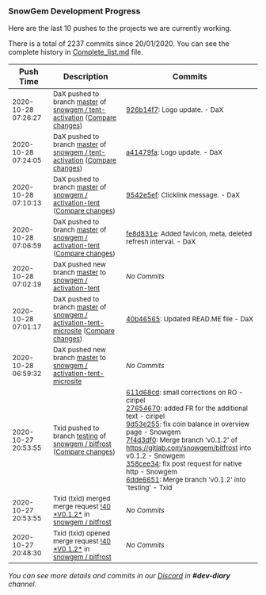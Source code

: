 
### SnowGem Development Progress

Here are the last 10 pushes to the projects we are currently working.

There is a total of 2237 commits since 20/01/2020. You can see the complete history in
 [Complete_list.md](Complete_list.md) file.

| Push Time | Description | Commits |
| --- | --- | --- |
| <sub>2020-10-28 07:26:27</sub> | <sub>DaX pushed to branch [master](https://gitlab.com/snowgem/snowpay-activation/commits/master) of [snowgem / tent\-activation](https://gitlab.com/snowgem/snowpay-activation) ([Compare changes](https://gitlab.com/snowgem/snowpay-activation/compare/a41479fa860e89e2ec8580eaa1d9d72a140bebbb...926b14f75ab8aa5c52244e946eeb7a2f0af3487b))</sub> | <sub>[926b14f7](https://gitlab.com/snowgem/snowpay-activation/-/commit/926b14f75ab8aa5c52244e946eeb7a2f0af3487b): Logo update. - DaX</sub> |
| <sub>2020-10-28 07:24:05</sub> | <sub>DaX pushed to branch [master](https://gitlab.com/snowgem/snowpay-activation/commits/master) of [snowgem / tent\-activation](https://gitlab.com/snowgem/snowpay-activation) ([Compare changes](https://gitlab.com/snowgem/snowpay-activation/compare/437d3a5a597baad6d0b44227b39990aa18ea3053...a41479fa860e89e2ec8580eaa1d9d72a140bebbb))</sub> | <sub>[a41479fa](https://gitlab.com/snowgem/snowpay-activation/-/commit/a41479fa860e89e2ec8580eaa1d9d72a140bebbb): Logo update. - DaX</sub> |
| <sub>2020-10-28 07:10:13</sub> | <sub>DaX pushed to branch [master](https://gitlab.com/snowgem/activation-tent/commits/master) of [snowgem / activation\-tent](https://gitlab.com/snowgem/activation-tent) ([Compare changes](https://gitlab.com/snowgem/activation-tent/compare/fe8d831e735ddde5f77d33d032195dc5e2ab4a3d...9542e5ef6a9994eb30457acdeb5bf11598c7549c))</sub> | <sub>[9542e5ef](https://gitlab.com/snowgem/activation-tent/-/commit/9542e5ef6a9994eb30457acdeb5bf11598c7549c): Clicklink message. - DaX</sub> |
| <sub>2020-10-28 07:06:59</sub> | <sub>DaX pushed to branch [master](https://gitlab.com/snowgem/activation-tent/commits/master) of [snowgem / activation\-tent](https://gitlab.com/snowgem/activation-tent) ([Compare changes](https://gitlab.com/snowgem/activation-tent/compare/b6abed1b9ae84a8beceb15fe5b1af0e56663fdb7...fe8d831e735ddde5f77d33d032195dc5e2ab4a3d))</sub> | <sub>[fe8d831e](https://gitlab.com/snowgem/activation-tent/-/commit/fe8d831e735ddde5f77d33d032195dc5e2ab4a3d): Added favicon, meta, deleted refresh interval. - DaX</sub> |
| <sub>2020-10-28 07:02:19</sub> | <sub>DaX pushed new branch [master](https://gitlab.com/snowgem/activation-tent/commits/master) to [snowgem / activation\-tent](https://gitlab.com/snowgem/activation-tent)</sub> | <sub>_No Commits_</sub> |
| <sub>2020-10-28 07:01:17</sub> | <sub>DaX pushed to branch [master](https://gitlab.com/snowgem/activation-tent-microsite/commits/master) of [snowgem / activation\-tent\-microsite](https://gitlab.com/snowgem/activation-tent-microsite) ([Compare changes](https://gitlab.com/snowgem/activation-tent-microsite/compare/4860cd4d119efca84060d53d33aede72741377db...40b46565d26cb581a76ad07c34e214d09bf5a906))</sub> | <sub>[40b46565](https://gitlab.com/snowgem/activation-tent-microsite/-/commit/40b46565d26cb581a76ad07c34e214d09bf5a906): Updated READ.ME file - DaX</sub> |
| <sub>2020-10-28 06:59:32</sub> | <sub>DaX pushed new branch [master](https://gitlab.com/snowgem/activation-tent-microsite/commits/master) to [snowgem / activation\-tent\-microsite](https://gitlab.com/snowgem/activation-tent-microsite)</sub> | <sub>_No Commits_</sub> |
| <sub>2020-10-27 20:53:55</sub> | <sub>Txid pushed to branch [testing](https://gitlab.com/snowgem/bitfrost/commits/testing) of [snowgem / bitfrost](https://gitlab.com/snowgem/bitfrost) ([Compare changes](https://gitlab.com/snowgem/bitfrost/compare/756457830a57b4b3f8dbce1243aa49716abde1b0...6dde66513af5ec42cbf22934ea4bbdd78c5fb310))</sub> | <sub>[611d68cd](https://gitlab.com/snowgem/bitfrost/-/commit/611d68cdf70a595782473212d4eaf20c3d24c404): small corrections on RO - ciripel<br>[27654670](https://gitlab.com/snowgem/bitfrost/-/commit/27654670811af8d56caa6203143d7c929aa0baf8): added FR for the additional text - ciripel<br>[9d53e255](https://gitlab.com/snowgem/bitfrost/-/commit/9d53e255cead8137a84b3bde8424b7c34010a28c): fix coin balance in overview page - Snowgem<br>[7f4d3df0](https://gitlab.com/snowgem/bitfrost/-/commit/7f4d3df0ee6c1a87cf6c1719f9d75879479f7900): Merge branch 'v0.1.2' of https://gitlab.com/snowgem/bitfrost into v0.1.2 - Snowgem<br>[358cee34](https://gitlab.com/snowgem/bitfrost/-/commit/358cee3488e66b3fece75beeb143961a89a8a280): fix post request for native http - Snowgem<br>[6dde6651](https://gitlab.com/snowgem/bitfrost/-/commit/6dde66513af5ec42cbf22934ea4bbdd78c5fb310): Merge branch 'v0.1.2' into 'testing' - Txid</sub> |
| <sub>2020-10-27 20:53:55</sub> | <sub>Txid (txid) merged merge request [\!40 \*V0\.1\.2\*](https://gitlab.com/snowgem/bitfrost/-/merge_requests/40) in [snowgem / bitfrost](https://gitlab.com/snowgem/bitfrost)</sub> | <sub>_No Commits_</sub> |
| <sub>2020-10-27 20:48:30</sub> | <sub>Txid (txid) opened merge request [\!40 \*V0\.1\.2\*](https://gitlab.com/snowgem/bitfrost/-/merge_requests/40) in [snowgem / bitfrost](https://gitlab.com/snowgem/bitfrost)</sub> | <sub>_No Commits_</sub> |

_You can see more details and commits in our [Discord](https://discord.gg/zumGnbg) in **#dev-diary** channel._
